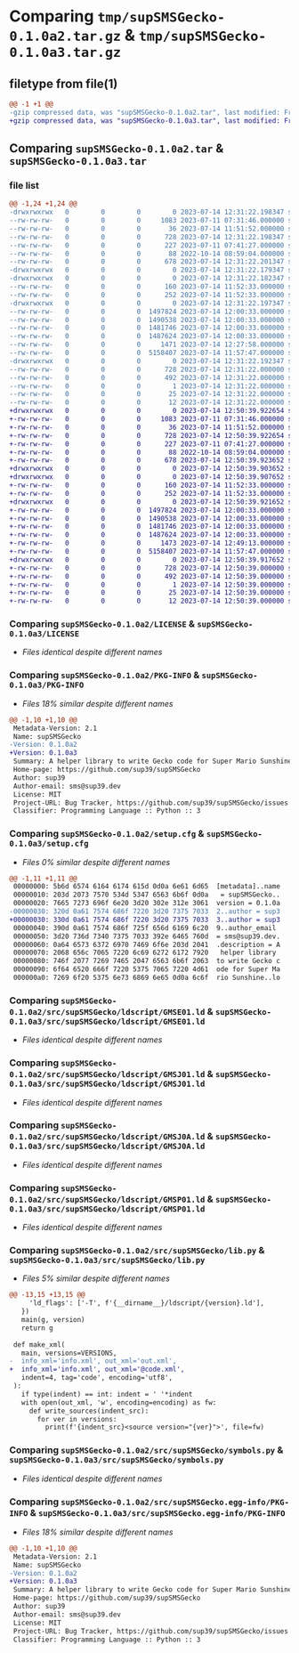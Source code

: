 # Comparing `tmp/supSMSGecko-0.1.0a2.tar.gz` & `tmp/supSMSGecko-0.1.0a3.tar.gz`

## filetype from file(1)

```diff
@@ -1 +1 @@
-gzip compressed data, was "supSMSGecko-0.1.0a2.tar", last modified: Fri Jul 14 12:31:22 2023, max compression
+gzip compressed data, was "supSMSGecko-0.1.0a3.tar", last modified: Fri Jul 14 12:50:39 2023, max compression
```

## Comparing `supSMSGecko-0.1.0a2.tar` & `supSMSGecko-0.1.0a3.tar`

### file list

```diff
@@ -1,24 +1,24 @@
-drwxrwxrwx   0        0        0        0 2023-07-14 12:31:22.198347 supSMSGecko-0.1.0a2/
--rw-rw-rw-   0        0        0     1083 2023-07-11 07:31:46.000000 supSMSGecko-0.1.0a2/LICENSE
--rw-rw-rw-   0        0        0       36 2023-07-14 11:51:52.000000 supSMSGecko-0.1.0a2/MANIFEST.in
--rw-rw-rw-   0        0        0      728 2023-07-14 12:31:22.198347 supSMSGecko-0.1.0a2/PKG-INFO
--rw-rw-rw-   0        0        0      227 2023-07-11 07:41:27.000000 supSMSGecko-0.1.0a2/README.md
--rw-rw-rw-   0        0        0       88 2022-10-14 08:59:04.000000 supSMSGecko-0.1.0a2/pyproject.toml
--rw-rw-rw-   0        0        0      678 2023-07-14 12:31:22.201347 supSMSGecko-0.1.0a2/setup.cfg
-drwxrwxrwx   0        0        0        0 2023-07-14 12:31:22.179347 supSMSGecko-0.1.0a2/src/
-drwxrwxrwx   0        0        0        0 2023-07-14 12:31:22.182347 supSMSGecko-0.1.0a2/src/supSMSGecko/
--rw-rw-rw-   0        0        0      160 2023-07-14 11:52:33.000000 supSMSGecko-0.1.0a2/src/supSMSGecko/__init__.py
--rw-rw-rw-   0        0        0      252 2023-07-14 11:52:33.000000 supSMSGecko-0.1.0a2/src/supSMSGecko/consts.py
-drwxrwxrwx   0        0        0        0 2023-07-14 12:31:22.197347 supSMSGecko-0.1.0a2/src/supSMSGecko/ldscript/
--rw-rw-rw-   0        0        0  1497824 2023-07-14 12:00:33.000000 supSMSGecko-0.1.0a2/src/supSMSGecko/ldscript/GMSE01.ld
--rw-rw-rw-   0        0        0  1490538 2023-07-14 12:00:33.000000 supSMSGecko-0.1.0a2/src/supSMSGecko/ldscript/GMSJ01.ld
--rw-rw-rw-   0        0        0  1481746 2023-07-14 12:00:33.000000 supSMSGecko-0.1.0a2/src/supSMSGecko/ldscript/GMSJ0A.ld
--rw-rw-rw-   0        0        0  1487624 2023-07-14 12:00:33.000000 supSMSGecko-0.1.0a2/src/supSMSGecko/ldscript/GMSP01.ld
--rw-rw-rw-   0        0        0     1471 2023-07-14 12:27:58.000000 supSMSGecko-0.1.0a2/src/supSMSGecko/lib.py
--rw-rw-rw-   0        0        0  5158407 2023-07-14 11:57:47.000000 supSMSGecko-0.1.0a2/src/supSMSGecko/symbols.py
-drwxrwxrwx   0        0        0        0 2023-07-14 12:31:22.192347 supSMSGecko-0.1.0a2/src/supSMSGecko.egg-info/
--rw-rw-rw-   0        0        0      728 2023-07-14 12:31:22.000000 supSMSGecko-0.1.0a2/src/supSMSGecko.egg-info/PKG-INFO
--rw-rw-rw-   0        0        0      492 2023-07-14 12:31:22.000000 supSMSGecko-0.1.0a2/src/supSMSGecko.egg-info/SOURCES.txt
--rw-rw-rw-   0        0        0        1 2023-07-14 12:31:22.000000 supSMSGecko-0.1.0a2/src/supSMSGecko.egg-info/dependency_links.txt
--rw-rw-rw-   0        0        0       25 2023-07-14 12:31:22.000000 supSMSGecko-0.1.0a2/src/supSMSGecko.egg-info/requires.txt
--rw-rw-rw-   0        0        0       12 2023-07-14 12:31:22.000000 supSMSGecko-0.1.0a2/src/supSMSGecko.egg-info/top_level.txt
+drwxrwxrwx   0        0        0        0 2023-07-14 12:50:39.922654 supSMSGecko-0.1.0a3/
+-rw-rw-rw-   0        0        0     1083 2023-07-11 07:31:46.000000 supSMSGecko-0.1.0a3/LICENSE
+-rw-rw-rw-   0        0        0       36 2023-07-14 11:51:52.000000 supSMSGecko-0.1.0a3/MANIFEST.in
+-rw-rw-rw-   0        0        0      728 2023-07-14 12:50:39.922654 supSMSGecko-0.1.0a3/PKG-INFO
+-rw-rw-rw-   0        0        0      227 2023-07-11 07:41:27.000000 supSMSGecko-0.1.0a3/README.md
+-rw-rw-rw-   0        0        0       88 2022-10-14 08:59:04.000000 supSMSGecko-0.1.0a3/pyproject.toml
+-rw-rw-rw-   0        0        0      678 2023-07-14 12:50:39.923652 supSMSGecko-0.1.0a3/setup.cfg
+drwxrwxrwx   0        0        0        0 2023-07-14 12:50:39.903652 supSMSGecko-0.1.0a3/src/
+drwxrwxrwx   0        0        0        0 2023-07-14 12:50:39.907652 supSMSGecko-0.1.0a3/src/supSMSGecko/
+-rw-rw-rw-   0        0        0      160 2023-07-14 11:52:33.000000 supSMSGecko-0.1.0a3/src/supSMSGecko/__init__.py
+-rw-rw-rw-   0        0        0      252 2023-07-14 11:52:33.000000 supSMSGecko-0.1.0a3/src/supSMSGecko/consts.py
+drwxrwxrwx   0        0        0        0 2023-07-14 12:50:39.921652 supSMSGecko-0.1.0a3/src/supSMSGecko/ldscript/
+-rw-rw-rw-   0        0        0  1497824 2023-07-14 12:00:33.000000 supSMSGecko-0.1.0a3/src/supSMSGecko/ldscript/GMSE01.ld
+-rw-rw-rw-   0        0        0  1490538 2023-07-14 12:00:33.000000 supSMSGecko-0.1.0a3/src/supSMSGecko/ldscript/GMSJ01.ld
+-rw-rw-rw-   0        0        0  1481746 2023-07-14 12:00:33.000000 supSMSGecko-0.1.0a3/src/supSMSGecko/ldscript/GMSJ0A.ld
+-rw-rw-rw-   0        0        0  1487624 2023-07-14 12:00:33.000000 supSMSGecko-0.1.0a3/src/supSMSGecko/ldscript/GMSP01.ld
+-rw-rw-rw-   0        0        0     1473 2023-07-14 12:49:13.000000 supSMSGecko-0.1.0a3/src/supSMSGecko/lib.py
+-rw-rw-rw-   0        0        0  5158407 2023-07-14 11:57:47.000000 supSMSGecko-0.1.0a3/src/supSMSGecko/symbols.py
+drwxrwxrwx   0        0        0        0 2023-07-14 12:50:39.917652 supSMSGecko-0.1.0a3/src/supSMSGecko.egg-info/
+-rw-rw-rw-   0        0        0      728 2023-07-14 12:50:39.000000 supSMSGecko-0.1.0a3/src/supSMSGecko.egg-info/PKG-INFO
+-rw-rw-rw-   0        0        0      492 2023-07-14 12:50:39.000000 supSMSGecko-0.1.0a3/src/supSMSGecko.egg-info/SOURCES.txt
+-rw-rw-rw-   0        0        0        1 2023-07-14 12:50:39.000000 supSMSGecko-0.1.0a3/src/supSMSGecko.egg-info/dependency_links.txt
+-rw-rw-rw-   0        0        0       25 2023-07-14 12:50:39.000000 supSMSGecko-0.1.0a3/src/supSMSGecko.egg-info/requires.txt
+-rw-rw-rw-   0        0        0       12 2023-07-14 12:50:39.000000 supSMSGecko-0.1.0a3/src/supSMSGecko.egg-info/top_level.txt
```

### Comparing `supSMSGecko-0.1.0a2/LICENSE` & `supSMSGecko-0.1.0a3/LICENSE`

 * *Files identical despite different names*

### Comparing `supSMSGecko-0.1.0a2/PKG-INFO` & `supSMSGecko-0.1.0a3/PKG-INFO`

 * *Files 18% similar despite different names*

```diff
@@ -1,10 +1,10 @@
 Metadata-Version: 2.1
 Name: supSMSGecko
-Version: 0.1.0a2
+Version: 0.1.0a3
 Summary: A helper library to write Gecko code for Super Mario Sunshine
 Home-page: https://github.com/sup39/supSMSGecko
 Author: sup39
 Author-email: sms@sup39.dev
 License: MIT
 Project-URL: Bug Tracker, https://github.com/sup39/supSMSGecko/issues
 Classifier: Programming Language :: Python :: 3
```

### Comparing `supSMSGecko-0.1.0a2/setup.cfg` & `supSMSGecko-0.1.0a3/setup.cfg`

 * *Files 0% similar despite different names*

```diff
@@ -1,11 +1,11 @@
 00000000: 5b6d 6574 6164 6174 615d 0d0a 6e61 6d65  [metadata]..name
 00000010: 203d 2073 7570 534d 5347 6563 6b6f 0d0a   = supSMSGecko..
 00000020: 7665 7273 696f 6e20 3d20 302e 312e 3061  version = 0.1.0a
-00000030: 320d 0a61 7574 686f 7220 3d20 7375 7033  2..author = sup3
+00000030: 330d 0a61 7574 686f 7220 3d20 7375 7033  3..author = sup3
 00000040: 390d 0a61 7574 686f 725f 656d 6169 6c20  9..author_email 
 00000050: 3d20 736d 7340 7375 7033 392e 6465 760d  = sms@sup39.dev.
 00000060: 0a64 6573 6372 6970 7469 6f6e 203d 2041  .description = A
 00000070: 2068 656c 7065 7220 6c69 6272 6172 7920   helper library 
 00000080: 746f 2077 7269 7465 2047 6563 6b6f 2063  to write Gecko c
 00000090: 6f64 6520 666f 7220 5375 7065 7220 4d61  ode for Super Ma
 000000a0: 7269 6f20 5375 6e73 6869 6e65 0d0a 6c6f  rio Sunshine..lo
```

### Comparing `supSMSGecko-0.1.0a2/src/supSMSGecko/ldscript/GMSE01.ld` & `supSMSGecko-0.1.0a3/src/supSMSGecko/ldscript/GMSE01.ld`

 * *Files identical despite different names*

### Comparing `supSMSGecko-0.1.0a2/src/supSMSGecko/ldscript/GMSJ01.ld` & `supSMSGecko-0.1.0a3/src/supSMSGecko/ldscript/GMSJ01.ld`

 * *Files identical despite different names*

### Comparing `supSMSGecko-0.1.0a2/src/supSMSGecko/ldscript/GMSJ0A.ld` & `supSMSGecko-0.1.0a3/src/supSMSGecko/ldscript/GMSJ0A.ld`

 * *Files identical despite different names*

### Comparing `supSMSGecko-0.1.0a2/src/supSMSGecko/ldscript/GMSP01.ld` & `supSMSGecko-0.1.0a3/src/supSMSGecko/ldscript/GMSP01.ld`

 * *Files identical despite different names*

### Comparing `supSMSGecko-0.1.0a2/src/supSMSGecko/lib.py` & `supSMSGecko-0.1.0a3/src/supSMSGecko/lib.py`

 * *Files 5% similar despite different names*

```diff
@@ -13,15 +13,15 @@
     'ld_flags': ['-T', f'{__dirname__}/ldscript/{version}.ld'],
   })
   main(g, version)
   return g
 
 def make_xml(
   main, versions=VERSIONS,
-  info_xml='info.xml', out_xml='out.xml',
+  info_xml='info.xml', out_xml='@code.xml',
   indent=4, tag='code', encoding='utf8',
 ):
   if type(indent) == int: indent = ' '*indent
   with open(out_xml, 'w', encoding=encoding) as fw:
     def write_sources(indent_src):
       for ver in versions:
         print(f'{indent_src}<source version="{ver}">', file=fw)
```

### Comparing `supSMSGecko-0.1.0a2/src/supSMSGecko/symbols.py` & `supSMSGecko-0.1.0a3/src/supSMSGecko/symbols.py`

 * *Files identical despite different names*

### Comparing `supSMSGecko-0.1.0a2/src/supSMSGecko.egg-info/PKG-INFO` & `supSMSGecko-0.1.0a3/src/supSMSGecko.egg-info/PKG-INFO`

 * *Files 18% similar despite different names*

```diff
@@ -1,10 +1,10 @@
 Metadata-Version: 2.1
 Name: supSMSGecko
-Version: 0.1.0a2
+Version: 0.1.0a3
 Summary: A helper library to write Gecko code for Super Mario Sunshine
 Home-page: https://github.com/sup39/supSMSGecko
 Author: sup39
 Author-email: sms@sup39.dev
 License: MIT
 Project-URL: Bug Tracker, https://github.com/sup39/supSMSGecko/issues
 Classifier: Programming Language :: Python :: 3
```


